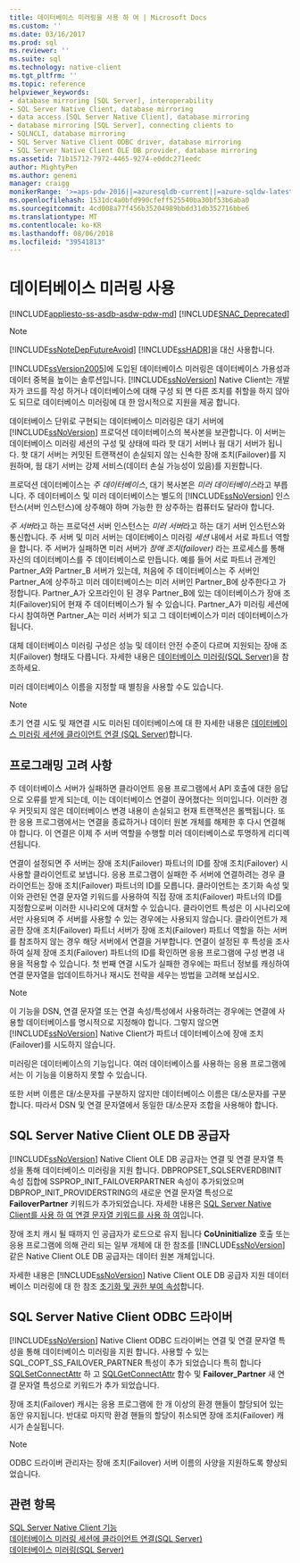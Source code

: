 ```yaml
---
title: 데이터베이스 미러링을 사용 하 여 | Microsoft Docs
ms.custom: ''
ms.date: 03/16/2017
ms.prod: sql
ms.reviewer: ''
ms.suite: sql
ms.technology: native-client
ms.tgt_pltfrm: ''
ms.topic: reference
helpviewer_keywords:
- database mirroring [SQL Server], interoperability
- SQL Server Native Client, database mirroring
- data access [SQL Server Native Client], database mirroring
- database mirroring [SQL Server], connecting clients to
- SQLNCLI, database mirroring
- SQL Server Native Client ODBC driver, database mirroring
- SQL Server Native Client OLE DB provider, database mirroring
ms.assetid: 71b15712-7972-4465-9274-e0ddc271eedc
author: MightyPen
ms.author: genemi
manager: craigg
monikerRange: '>=aps-pdw-2016||=azuresqldb-current||=azure-sqldw-latest||>=sql-server-2016||=sqlallproducts-allversions||>=sql-server-linux-2017'
ms.openlocfilehash: 1531dc4a0bfd990cfeff525540ba30bf53b6aba0
ms.sourcegitcommit: 4cd008a77f456b35204989bbdd31db352716bbe6
ms.translationtype: MT
ms.contentlocale: ko-KR
ms.lasthandoff: 08/06/2018
ms.locfileid: "39541813"
---
```

# <a name="using-database-mirroring"></a>데이터베이스 미러링 사용
[!INCLUDE[appliesto-ss-asdb-asdw-pdw-md](../../../includes/appliesto-ss-asdb-asdw-pdw-md.md)]
[!INCLUDE[SNAC_Deprecated](../../../includes/snac-deprecated.md)]

    
> [!NOTE]  
>  [!INCLUDE[ssNoteDepFutureAvoid](../../../includes/ssnotedepfutureavoid-md.md)] [!INCLUDE[ssHADR](../../../includes/sshadr-md.md)]을 대신 사용합니다.  
  
 [!INCLUDE[ssVersion2005](../../../includes/ssversion2005-md.md)]에 도입된 데이터베이스 미러링은 데이터베이스 가용성과 데이터 중복을 높이는 솔루션입니다. [!INCLUDE[ssNoVersion](../../../includes/ssnoversion-md.md)] Native Client는 개발자가 코드를 작성 하거나 데이터베이스에 대해 구성 되 면 다른 조치를 취할을 하지 않아도 되므로 데이터베이스 미러링에 대 한 암시적으로 지원을 제공 합니다.  
  
 데이터베이스 단위로 구현되는 데이터베이스 미러링은 대기 서버에 [!INCLUDE[ssNoVersion](../../../includes/ssnoversion-md.md)] 프로덕션 데이터베이스의 복사본을 보관합니다. 이 서버는 데이터베이스 미러링 세션의 구성 및 상태에 따라 핫 대기 서버나 웜 대기 서버가 됩니다. 핫 대기 서버는 커밋된 트랜잭션이 손실되지 않는 신속한 장애 조치(Failover)를 지원하며, 웜 대기 서버는 강제 서비스(데이터 손실 가능성이 있음)를 지원합니다.  
  
 프로덕션 데이터베이스는 *주 데이터베이스*, 대기 복사본은 *미러 데이터베이스*라고 부릅니다. 주 데이터베이스 및 미러 데이터베이스는 별도의 [!INCLUDE[ssNoVersion](../../../includes/ssnoversion-md.md)] 인스턴스(서버 인스턴스)에 상주해야 하며 가능한 한 상주하는 컴퓨터도 달라야 합니다.  
  
 *주 서버*라고 하는 프로덕션 서버 인스턴스는 *미러 서버*라고 하는 대기 서버 인스턴스와 통신합니다. 주 서버 및 미러 서버는 데이터베이스 미러링 *세션* 내에서 서로 파트너 역할을 합니다. 주 서버가 실패하면 미러 서버가 *장애 조치(failover)* 라는 프로세스를 통해 자신의 데이터베이스를 주 데이터베이스로 만듭니다. 예를 들어 서로 파트너 관계인 Partner_A와 Partner_B 서버가 있는데, 처음에 주 데이터베이스는 주 서버인 Partner_A에 상주하고 미러 데이터베이스는 미러 서버인 Partner_B에 상주한다고 가정합니다. Partner_A가 오프라인이 된 경우 Partner_B에 있는 데이터베이스가 장애 조치(Failover)되어 현재 주 데이터베이스가 될 수 있습니다. Partner_A가 미러링 세션에 다시 참여하면 Partner_A는 미러 서버가 되고 그 데이터베이스가 미러 데이터베이스가 됩니다.  
  
 대체 데이터베이스 미러링 구성은 성능 및 데이터 안전 수준이 다르며 지원되는 장애 조치(Failover) 형태도 다릅니다. 자세한 내용은 [데이터베이스 미러링&#40;SQL Server&#41;](../../../database-engine/database-mirroring/database-mirroring-sql-server.md)을 참조하세요.  
  
 미러 데이터베이스 이름을 지정할 때 별칭을 사용할 수도 있습니다.  
  
> [!NOTE]  
>  초기 연결 시도 및 재연결 시도 미러된 데이터베이스에 대 한 자세한 내용은 [데이터베이스 미러링 세션에 클라이언트 연결 &#40;SQL Server&#41;](../../../database-engine/database-mirroring/connect-clients-to-a-database-mirroring-session-sql-server.md)합니다.  
  
## <a name="programming-considerations"></a>프로그래밍 고려 사항  
 주 데이터베이스 서버가 실패하면 클라이언트 응용 프로그램에서 API 호출에 대한 응답으로 오류를 받게 되는데, 이는 데이터베이스 연결이 끊어졌다는 의미입니다. 이러한 경우 커밋되지 않은 데이터베이스 변경 내용이 손실되고 현재 트랜잭션은 롤백됩니다. 또한 응용 프로그램에서는 연결을 종료하거나 데이터 원본 개체를 해제한 후 다시 연결해야 합니다. 이 연결은 이제 주 서버 역할을 수행할 미러 데이터베이스로 투명하게 리디렉션됩니다.  
  
 연결이 설정되면 주 서버는 장애 조치(Failover) 파트너의 ID를 장애 조치(Failover) 시 사용할 클라이언트로 보냅니다. 응용 프로그램이 실패한 주 서버에 연결하려는 경우 클라이언트는 장애 조치(Failover) 파트너의 ID를 모릅니다. 클라이언트는 초기화 속성 및 이와 관련된 연결 문자열 키워드를 사용하여 직접 장애 조치(Failover) 파트너의 ID를 지정함으로써 이러한 시나리오에 대처할 수 있습니다. 클라이언트 특성은 이 시나리오에서만 사용되며 주 서버를 사용할 수 있는 경우에는 사용되지 않습니다. 클라이언트가 제공한 장애 조치(Failover) 파트너 서버가 장애 조치(Failover) 파트너 역할을 하는 서버를 참조하지 않는 경우 해당 서버에서 연결을 거부합니다. 연결이 설정된 후 특성을 조사하여 실제 장애 조치(Failover) 파트너의 ID를 확인하면 응용 프로그램에 구성 변경 내용을 적용할 수 있습니다. 첫 번째 연결 시도가 실패한 경우에는 파트너 정보를 캐싱하여 연결 문자열을 업데이트하거나 재시도 전략을 세우는 방법을 고려해 보십시오.  
  
> [!NOTE]  
>  이 기능을 DSN, 연결 문자열 또는 연결 속성/특성에서 사용하려는 경우에는 연결에 사용할 데이터베이스를 명시적으로 지정해야 합니다. 그렇지 않으면 [!INCLUDE[ssNoVersion](../../../includes/ssnoversion-md.md)] Native Client가 파트너 데이터베이스에 장애 조치(Failover)를 시도하지 않습니다.  
>   
>  미러링은 데이터베이스의 기능입니다. 여러 데이터베이스를 사용하는 응용 프로그램에서는 이 기능을 이용하지 못할 수 있습니다.  
>   
>  또한 서버 이름은 대/소문자를 구분하지 않지만 데이터베이스 이름은 대/소문자를 구분합니다. 따라서 DSN 및 연결 문자열에서 동일한 대/소문자 조합을 사용해야 합니다.  
  
## <a name="sql-server-native-client-ole-db-provider"></a>SQL Server Native Client OLE DB 공급자  
 [!INCLUDE[ssNoVersion](../../../includes/ssnoversion-md.md)] Native Client OLE DB 공급자는 연결 및 연결 문자열 특성을 통해 데이터베이스 미러링을 지원 합니다. DBPROPSET_SQLSERVERDBINIT 속성 집합에 SSPROP_INIT_FAILOVERPARTNER 속성이 추가되었으며 DBPROP_INIT_PROVIDERSTRING의 새로운 연결 문자열 특성으로 **FailoverPartner** 키워드가 추가되었습니다. 자세한 내용은 [SQL Server Native Client를 사용 하 여 연결 문자열 키워드를 사용 하 여](../../../relational-databases/native-client/applications/using-connection-string-keywords-with-sql-server-native-client.md)입니다.  
  
 장애 조치 캐시 될 때까지 인 공급자가 로드으로 유지 됩니다 **CoUninitialize** 호출 또는 응용 프로그램에 의해 관리 되는 일부 개체에 대 한 참조를 [!INCLUDE[ssNoVersion](../../../includes/ssnoversion-md.md)] 같은 Native Client OLE DB 공급자는 데이터 원본 개체입니다.  
  
 자세한 내용은 [!INCLUDE[ssNoVersion](../../../includes/ssnoversion-md.md)] Native Client OLE DB 공급자 지원 데이터베이스 미러링에 대 한 참조 [초기화 및 권한 부여 속성](../../../relational-databases/native-client-ole-db-data-source-objects/initialization-and-authorization-properties.md)합니다.  
  
## <a name="sql-server-native-client-odbc-driver"></a>SQL Server Native Client ODBC 드라이버  
 [!INCLUDE[ssNoVersion](../../../includes/ssnoversion-md.md)] Native Client ODBC 드라이버는 연결 및 연결 문자열 특성을 통해 데이터베이스 미러링을 지원 합니다. 사용할 수 있는 SQL_COPT_SS_FAILOVER_PARTNER 특성이 추가 되었습니다 특히 합니다 [SQLSetConnectAttr](../../../relational-databases/native-client-odbc-api/sqlsetconnectattr.md) 하 고 [SQLGetConnectAttr](../../../relational-databases/native-client-odbc-api/sqlgetconnectattr.md) 함수 및 **Failover_Partner** 새 연결 문자열 특성으로 키워드가 추가 되었습니다.  
  
 장애 조치(Failover) 캐시는 응용 프로그램에 한 개 이상의 환경 핸들이 할당되어 있는 동안 유지됩니다. 반대로 마지막 환경 핸들의 할당이 취소되면 장애 조치(Failover) 캐시가 손실됩니다.  
  
> [!NOTE]  
>  ODBC 드라이버 관리자는 장애 조치(Failover) 서버 이름의 사양을 지원하도록 향상되었습니다.  
  
## <a name="see-also"></a>관련 항목  
 [SQL Server Native Client 기능](../../../relational-databases/native-client/features/sql-server-native-client-features.md)   
 [데이터베이스 미러링 세션에 클라이언트 연결&#40;SQL Server&#41;](../../../database-engine/database-mirroring/connect-clients-to-a-database-mirroring-session-sql-server.md)   
 [데이터베이스 미러링&#40;SQL Server&#41;](../../../database-engine/database-mirroring/database-mirroring-sql-server.md)  
  
  
